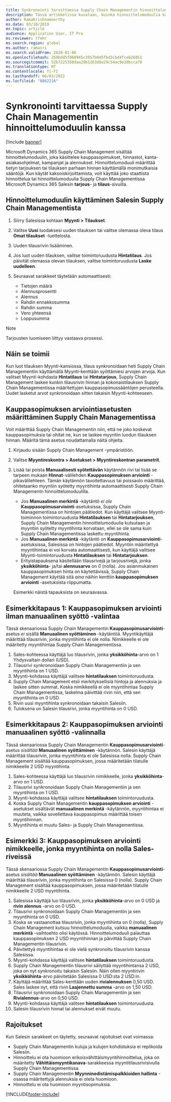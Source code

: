 ```yaml
---
title: Synkronointi tarvittaessa Supply Chain Managementin hinnoittelumoduulin kanssa
description: Tässä artikkelissa kuvataan, kuinka hinnoittelumoduulia käytetään Microsoft Dynamics 365 Supply Chain Managementissa Microsoft Dynamics 365 Salesista.
author: RamaKrishnamoorthy
ms.date: 03/10/2019
ms.topic: article
audience: Application User, IT Pro
ms.reviewer: tfehr
ms.search.region: global
ms.author: ramasri
ms.search.validFrom: 2020-01-06
ms.openlocfilehash: 259bdd5f868945c3857b045fbd3cbd4fceb26951
ms.sourcegitcommit: 52b7225350daa29b1263d8e29c54ac9e20bcca70
ms.translationtype: HT
ms.contentlocale: fi-FI
ms.lasthandoff: 06/03/2022
ms.locfileid: "8862216"
---
```

# <a name="sync-on-demand-with-the-supply-chain-management-pricing-engine"></a>Synkronointi tarvittaessa Supply Chain Managementin hinnoittelumoduulin kanssa

[!include [banner](../../includes/banner.md)]

Microsoft Dynamics 365 Supply Chain Management sisältää hinnoittelumoduulin, joka käsittelee kauppasopimukset, hinnastot, kanta-asiakasohjelmat, kampanjat ja alennukset. Hinnoittelumoduuli määrittää tietyn tarjouksen tai tilauksen parhaan hinnan käyttämällä monimutkaisia sääntöjä. Kun käytät kaksoiskirjoittamista, voit käyttää joko staattista hinnoittelua tai hinnoittelumoduulia Supply Chain Managementissa Microsoft Dynamics 365 Salesin **tarjous**- ja **tilaus**-sivuilla.

## <a name="use-the-pricing-engine-from-supply-chain-management-in-sales"></a>Hinnoittelumoduulin käyttäminen Salesin Supply Chain Managementista

1. Siirry Salesissa kohtaan **Myynti \> Tilaukset**.
1. Valitse **Uusi** luodaksesi uuden tilauksen tai valitse olemassa oleva tilaus **Omat tilaukset** -luettelosta.
1. Uuden tilausrivin lisääminen.
1. Jos luot uuden tilauksen, valitse toimintoruudusta **Hintatilaus**. Jos päivität olemassa olevan tilauksen, valitse toimintoruudusta **Laske uudelleen**.
1. Seuraavat sarakkeet täytetään automaattisesti:

    - Tietojen määrä
    - Alennusprosentti
    - Alennus
    - Rahdin ennakkosumma
    - Rahdin summa
    - Vero yhteensä
    - Loppusumma

> [!NOTE]
> Tarjousten luomiseen liittyy vastaava prosessi.

## <a name="how-it-works"></a>Näin se toimii

Kun luot tilauksen Myynti-kansiossa, tilaus synkronoidaan heti Supply Chain Managementiin käyttämällä Myynti-kenttään syöttämiesi arvojen arvoja. Kun valitset Myynti-kohdasta **Hintatilaus** tai **Hintatarjous**, Supply Chain Management laskee kunkin tilausrivin hinnan ja kokonaistilauksen Supply Chain Managementissa määritettyjen kauppasopimussääntöjen perusteella. Uudet lasketut arvot synkronoidaan sitten takaisin Myynti-kohteeseen.

## <a name="set-trade-agreement-evaluation-options-in-supply-chain-management"></a>Kauppasopimuksen arviointiasetusten määrittäminen Supply Chain Managementissa

Voit määrittää Supply Chain Managementin niin, että ne joko koskevat kauppasopimuksia tai ohitat ne, kun se laskee myyntiin luodun tilauksen hinnan. Määritä tämä asetus noudattamalla näitä ohjeita.

1. Kirjaudu sisään Supply Chain Management -ympäristöön.
1. Valitse **Myyntireskontra \> Asetukset \> Myyntireskontran parametrit**.
1. Lisää tai poista **Manuaalisesti syötettävän** käytännön rivi tai lisää se tarpeen mukaan **Hinnat**-välilehden **Kauppasopimuksen arviointi** -pikavälilehteen. Tämän käytännön tavoitettavuus tai poissaolo määrittää, ohitetaanko myyntiin syötetty myyntihinta automaattisesti Supply Chain Managementn hinnoittelumoduulilla.

    - Jos **Manuaalinen merkintä** -käytäntö *ei ole* **Kauppasopimusarviointi**-asetuksissa, Supply Chain Managementissa on hintojen päätiedot. Kun käyttäjä valitsee Myynti-toiminnon toimintoruudusta **Hintatilauksen** tai **Hintatarjouksen**, Supply Chain Managementin hinnoittelumoduulia kutsutaan ja myyntiin syötetty myyntihinta korvataan, ellei se ole sama kuin Supply Chain Managementissa laskettu myyntihinta.
    - Jos **Manuaalinen merkintä** -käytäntö *on* **Kauppasopimusarviointi**-asetuksissa, Salesissa on hintojen päätiedot. Myyntiin määritettyä myyntihintaa ei voi korvata automaattisesti, kun käyttäjä valitsee Myynti-toimintoruudusta **Hintatilauksen** tai **Hintatarjouksen**.
    - Erityistapauksena käsitellään tilausrivejä ja tarjousrivejä, jonka **yksikköhinta**- ja/tai **alennusarvo** on *0* (nolla). Jos asianmukainen kauppasopimuksen hinta on käytettävissä, Supply Chain Management käyttää sitä *aina* näihin kenttiin **kauppasopimuksen arviointi** -asetuksista riippumatta.

    Esimerkki näistä tapauksista on seuraavassa.

## <a name="example-scenario-1-trade-agreement-evaluation-without-the-manual-entry-option"></a>Esimerkkitapaus 1: Kauppasopimuksen arviointi ilman manuaalinen syöttö -valintaa

Tässä skenaariossa Supply Chain Managementin **Kauppasopimusarviointi**-asetus *ei* sisällä **Manuaalinen syöttäminen** -käytäntöä. Myyntikäyttäjä määrittää tilausrivin, jonka myyntihinta ei ole nolla. Nimikkeelle ei ole määritetty myyntihintaa Supply Chain Managementissa.

1. Sales-kohteessa käyttäjä luo tilausrivin, jonka **yksikköhinta**-arvo on 1 Yhdysvaltain dollari (USD).
1. Tilausrivi synkronoidaan Supply Chain Managementiin ja sen myyntihinta on 1 USD.
1. Myynti-kohdassa käyttäjä valitsee **hintatilauksen** toimintoruudusta.
1. Supply Chain Management etsii merkityksellisiä hintoja ja alennuksia ja laskee sitten summat. Koska nimikkeellä ei ole myyntihintaa Supply Chain Managementissa, laskelma päivittää rivin niin, että sen myyntihinta on 0 USD.
1. Rivin uusi myyntihinta synkronoidaan takaisin Salesiin.
1. Tuloksena on Salesin tilausrivi, jonka myyntihinta on 0 USD.

## <a name="example-scenario-2-trade-agreement-evaluation-with-the-manual-entry-option"></a>Esimerkkitapaus 2: Kauppasopimuksen arviointi manuaalinen syöttö -valinnalla

Tässä skenaariossa Supply Chain Managementin **Kauppasopimusarviointi**-asetus *sisältää* **Manuaalinen syöttäminen** -käytännön. Salesin käyttäjä määrittää tilausrivin, jonka myyntihinta ei ole Salesissa nolla. Supply Chain Management sisältää kauppasopimuksen, jossa määritetään tilatulle nimikkeelle 2 USD myyntihinta.

1. Sales-kohteessa käyttäjä luo tilausrivin nimikkeelle, jonka **yksikköhinta**-arvo on 1 USD.
1. Tilausrivi synkronoidaan Supply Chain Managementiin ja sen myyntihinta on 1 USD.
1. Myynti-kohdassa käyttäjä valitsee **hintatilauksen** toimintoruudusta.
1. Koska Supply Chain Managementin **kauppasopimuksen arviointi** -asetukset sisältävät **manuaalinen merkintä** -käytännön, myyntihintaa ei muuteta, vaikka sovellettava kauppasopimus määrittää toisen myyntihinnan.
1. Myyntihinta ei muutu Sales- ja Supply Chain Managementissa.

## <a name="example-scenario-3-trade-agreement-evaluation-for-an-item-that-has-a-sales-price-of-zero-in-sales"></a>Esimerkki 3: Kauppasopimuksen arviointi nimikkeelle, jonka myyntihinta on nolla Sales-riveissä

Tässä skenaariossa Supply Chain Managementin **Kauppasopimusarviointi**-asetus *sisältää* **Manuaalinen syöttäminen** -käytännön. Salesin käyttäjä määrittää tilausrivin, jonka myyntihinta on Salesissa 0 (nolla). Supply Chain Management sisältää kauppasopimuksen, jossa määritetään tilatulle nimikkeelle 2 USD myyntihinta.

1. Salesissa käyttäjä luo tilausrivin, jonka **yksikköhinta**-arvo on 0 USD ja **rivin alennus** -arvo on 0 USD.
1. Tilausrivi synkronoidaan Supply Chain Managementiin ja sen myyntihinta on 0 USD.
1. Koska se vastaanottaa tilausrivin, jonka myyntihinta on 0 (nolla), Supply Chain Management kutsuu hinnoittelumoduulia, vaikka **manuaalinen merkintä** -vaihtoehto olisi käytössä. Hinnoittelumoduuli palauttaa kauppasopimuksen 2 USD myyntihinnan ja päivittää Supply Chain Managementin tilausrivin.
1. Päivitettyä myyntihintaa ei ole vielä synkronoitu tilausrivin kanssa Salesissa.
1. Myynti-kohdassa käyttäjä valitsee **hintatilauksen** toimintoruudusta.
1. Supply Chain Managementin tilausrivi säilyttää myyntihintansa 2 USD, joka on nyt synkronoitu takaisin Salesiin. Näin ollen myyntirivin **yksikköhinta**-arvo päivitetään Salesissa 0 USD:sta 2 USD:in.
1. Käyttäjä määrittää Sales-kenttään uuden **rivialennuksen** 0,50 USD. Sales laskee nyt, että rivin **Laajennettu summa** -arvo on 1,50 USD.
1. Tilausrivi synkronoidaan Supply Chain Managementiin ja sen **Rivialennus**-arvo on 0,50 USD.
1. Myynti-kohdassa käyttäjä valitsee **hintatilauksen** toimintoruudusta.
1. Salesin tilausrivin hinnat tai alennukset eivät muutu.

## <a name="limitations"></a>Rajoitukset

Kun Salesin sarakkeet on täytetty, seuraavat rajoitukset ovat voimassa:

- Supply Chain Managementin kuluja ja kulujen kohdistuksia ei replikoida Salesiin.
- Hinnoittelu ei ota huomioon erikoisvähittäismyyntihinnoittelua, joka on määritetty **Vähittäismyyntikanava**-sarakkeessa myyntitilausrivisivulla Supply Chain Managementissa.
- Supply Chain Managementin **Myynninedistämispalkkioiden hallinta** -osassa määritettyjä alennuksia ei oteta huomioon.
- Hinnoittelu ei ota huomioon myyntisopimuksia.

[!INCLUDE[footer-include](../../../../includes/footer-banner.md)]
